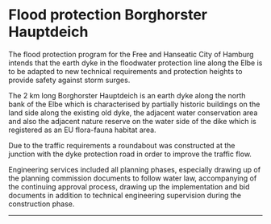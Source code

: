 # Flood protection Borghorster Hauptdeich

The flood protection program for the Free and Hanseatic City of 
Hamburg intends that the earth dyke in the floodwater protection line 
along the Elbe is to be adapted to new technical requirements and 
protection heights to provide safety against storm surges.

The 2 km long Borghorster Hauptdeich is an earth dyke along the north
 bank of the Elbe which is characterised by partially historic buildings
on the land side along the existing old dyke, the adjacent water 
conservation area and also the adjacent nature reserve on the water side
of the dike which is registered as an EU flora-fauna habitat area.

Due to the traffic requirements a roundabout was constructed at the 
junction with the dyke protection road in order to improve the traffic 
flow.

Engineering services included all planning phases, especially drawing
up of the planning commission documents to follow water law, 
accompanying of the continuing approval process, drawing up the 
implementation and bid documents in addition to technical engineering 
supervision during the construction phase.

---